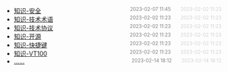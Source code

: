 - [知识-安全](%E7%9F%A5%E8%AF%86-%E5%AE%89%E5%85%A8)<span style="font-size:.8em;float:right"><span style="color:orange"></span><span style="padding-left:2em;color:gray;">2023-02-07 11:45</span><span style="padding-left:2em;color:lightgray;">2023-02-02 11:23</span></span>
- [知识-技术术语](%E7%9F%A5%E8%AF%86-%E6%8A%80%E6%9C%AF%E6%9C%AF%E8%AF%AD)<span style="font-size:.8em;float:right"><span style="color:orange"></span><span style="padding-left:2em;color:gray;">2023-02-02 11:23</span><span style="padding-left:2em;color:lightgray;">2023-02-02 11:23</span></span>
- [知识-技术协议](%E7%9F%A5%E8%AF%86-%E6%8A%80%E6%9C%AF%E5%8D%8F%E8%AE%AE)<span style="font-size:.8em;float:right"><span style="color:orange"></span><span style="padding-left:2em;color:gray;">2023-02-02 11:23</span><span style="padding-left:2em;color:lightgray;">2023-02-02 11:23</span></span>
- [知识-开源](%E7%9F%A5%E8%AF%86-%E5%BC%80%E6%BA%90)<span style="font-size:.8em;float:right"><span style="color:orange"></span><span style="padding-left:2em;color:gray;">2023-02-02 11:23</span><span style="padding-left:2em;color:lightgray;">2023-02-02 11:23</span></span>
- [知识-快捷键](%E7%9F%A5%E8%AF%86-%E5%BF%AB%E6%8D%B7%E9%94%AE)<span style="font-size:.8em;float:right"><span style="color:orange"></span><span style="padding-left:2em;color:gray;">2023-02-02 11:23</span><span style="padding-left:2em;color:lightgray;">2023-02-02 11:23</span></span>
- [知识-VT100](%E7%9F%A5%E8%AF%86-VT100)<span style="font-size:.8em;float:right"><span style="color:orange"></span><span style="padding-left:2em;color:gray;">2023-02-02 11:23</span><span style="padding-left:2em;color:lightgray;">2023-02-02 11:23</span></span>
- [......]()<span style="font-size:.8em;float:right"><span style="color:orange"></span><span style="padding-left:2em;color:gray;">2023-02-14 18:12</span><span style="padding-left:2em;color:lightgray;">2023-02-14 18:12</span></span>

